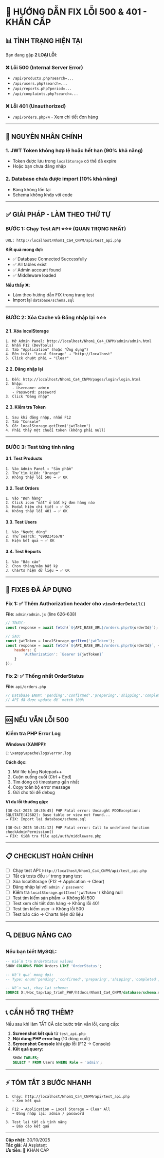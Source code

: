 # 🚨 HƯỚNG DẪN FIX LỖI 500 & 401 - KHẨN CẤP

## 📊 TÌNH TRẠNG HIỆN TẠI

Bạn đang gặp **2 LOẠI LỖI**:

### ❌ Lỗi 500 (Internal Server Error)
- `/api/products.php?search=...` 
- `/api/users.php?search=...`
- `/api/reports.php?period=...`
- `/api/complaints.php?search=...`

### ❌ Lỗi 401 (Unauthorized)  
- `/api/orders.php/4` - Xem chi tiết đơn hàng

---

## 🎯 NGUYÊN NHÂN CHÍNH

### 1. **JWT Token không hợp lệ hoặc hết hạn** (90% khả năng)
- Token được lưu trong `localStorage` có thể đã expire
- Hoặc bạn chưa đăng nhập

### 2. **Database chưa được import** (10% khả năng)
- Bảng không tồn tại
- Schema không khớp với code

---

## ✅ GIẢI PHÁP - LÀM THEO THỨ TỰ

### **BƯỚC 1: Chạy Test API** ⭐⭐⭐ (QUAN TRỌNG NHẤT)

```
URL: http://localhost/Nhom1_Ca4_CNPM/api/test_api.php
```

**Kết quả mong đợi:**
- ✅ Database Connected Successfully
- ✅ All tables exist
- ✅ Admin account found
- ✅ Middleware loaded

**Nếu thấy ❌:**
- Làm theo hướng dẫn FIX trong trang test
- Import lại `database/schema.sql`

---

### **BƯỚC 2: Xóa Cache và Đăng nhập lại** ⭐⭐⭐

#### 2.1. Xóa localStorage
```
1. Mở Admin Panel: http://localhost/Nhom1_Ca4_CNPM/admin/admin.html
2. Nhấn F12 (DevTools)
3. Tab "Application" (hoặc "Ứng dụng")
4. Bên trái: "Local Storage" → "http://localhost"
5. Click chuột phải → "Clear"
```

#### 2.2. Đăng nhập lại
```
1. Đến: http://localhost/Nhom1_Ca4_CNPM/pages/login/login.html
2. Nhập:
   - Username: admin
   - Password: password
3. Click "Đăng nhập"
```

#### 2.3. Kiểm tra Token
```
1. Sau khi đăng nhập, nhấn F12
2. Tab "Console"
3. Gõ: localStorage.getItem('jwtToken')
4. Phải thấy một chuỗi token (không phải null)
```

---

### **BƯỚC 3: Test từng tính năng**

#### 3.1. Test Products
```
1. Vào Admin Panel → "Sản phẩm"
2. Thử tìm kiếm: "Orange"
3. Không thấy lỗi 500 → ✅ OK
```

#### 3.2. Test Orders
```
1. Vào "Đơn hàng"
2. Click icon "mắt" ở bất kỳ đơn hàng nào
3. Modal hiện chi tiết → ✅ OK
4. Không thấy lỗi 401 → ✅ OK
```

#### 3.3. Test Users
```
1. Vào "Người dùng"
2. Thử search: "0902345678"
3. Hiện kết quả → ✅ OK
```

#### 3.4. Test Reports
```
1. Vào "Báo cáo"
2. Chọn tháng/năm bất kỳ
3. Charts hiện dữ liệu → ✅ OK
```

---

## 🔧 FIXES ĐÃ ÁP DỤNG

### Fix 1: ✅ Thêm Authorization header cho `viewOrderDetail()`
**File:** `admin/admin.js` (line 626-638)

```javascript
// TRƯỚC:
const response = await fetch(`${API_BASE_URL}/orders.php/${orderId}`);

// SAU:
const jwtToken = localStorage.getItem('jwtToken');
const response = await fetch(`${API_BASE_URL}/orders.php/${orderId}`, {
    headers: {
        'Authorization': `Bearer ${jwtToken}`
    }
});
```

### Fix 2: ✅ Thống nhất OrderStatus
**File:** `api/orders.php`

```php
// Database ENUM: 'pending','confirmed','preparing','shipping','completed','cancelled'
// API đã được update để match 100%
```

---

## 🆘 NẾU VẪN LỖI 500

### Kiểm tra PHP Error Log

**Windows (XAMPP):**
```
C:\xampp\apache\logs\error.log
```

**Cách đọc:**
1. Mở file bằng Notepad++
2. Cuộn xuống cuối (Ctrl + End)
3. Tìm dòng có timestamp gần nhất
4. Copy toàn bộ error message
5. Gửi cho tôi để debug

**Ví dụ lỗi thường gặp:**
```
[30-Oct-2025 10:30:45] PHP Fatal error: Uncaught PDOException: SQLSTATE[42S02]: Base table or view not found...
→ FIX: Import lại database/schema.sql

[30-Oct-2025 10:31:12] PHP Fatal error: Call to undefined function checkAdminPermission()
→ FIX: Kiểm tra file api/auth/middleware.php
```

---

## 📋 CHECKLIST HOÀN CHỈNH

- [ ] Chạy test API: `http://localhost/Nhom1_Ca4_CNPM/api/test_api.php`
- [ ] Tất cả tests đều ✅ trong trang test
- [ ] Xóa localStorage (F12 → Application → Clear)
- [ ] Đăng nhập lại với `admin / password`
- [ ] Kiểm tra `localStorage.getItem('jwtToken')` không null
- [ ] Test tìm kiếm sản phẩm → Không lỗi 500
- [ ] Test xem chi tiết đơn hàng → Không lỗi 401
- [ ] Test tìm kiếm user → Không lỗi 500
- [ ] Test báo cáo → Charts hiện dữ liệu

---

## 🔍 DEBUG NÂNG CAO

### Nếu bạn biết MySQL:

```sql
-- Kiểm tra OrderStatus values
SHOW COLUMNS FROM Orders LIKE 'OrderStatus';

-- Kết quả mong đợi:
-- Type: enum('pending','confirmed','preparing','shipping','completed','cancelled')

-- Nếu sai, chạy lại schema:
SOURCE D:/Hoc_tap/Lap_trinh_PHP/htdocs/Nhom1_Ca4_CNPM/database/schema.sql;
```

---

## 📞 CẦN HỖ TRỢ THÊM?

Nếu sau khi làm TẤT CẢ các bước trên vẫn lỗi, cung cấp:

1. **Screenshot kết quả** từ `test_api.php`
2. **Nội dung PHP error log** (10 dòng cuối)
3. **Screenshot Console** khi gặp lỗi (F12 → Console)
4. **Kết quả query:**
   ```sql
   SHOW TABLES;
   SELECT * FROM Users WHERE Role = 'admin';
   ```

---

## ⚡ TÓM TẮT 3 BƯỚC NHANH

```
1. Chạy: http://localhost/Nhom1_Ca4_CNPM/api/test_api.php
   → Xem kết quả

2. F12 → Application → Local Storage → Clear All
   → Đăng nhập lại: admin / password

3. Test lại tất cả tính năng
   → Báo cáo kết quả
```

---

**Cập nhật:** 30/10/2025  
**Tác giả:** AI Assistant  
**Ưu tiên:** 🔴 KHẨN CẤP

